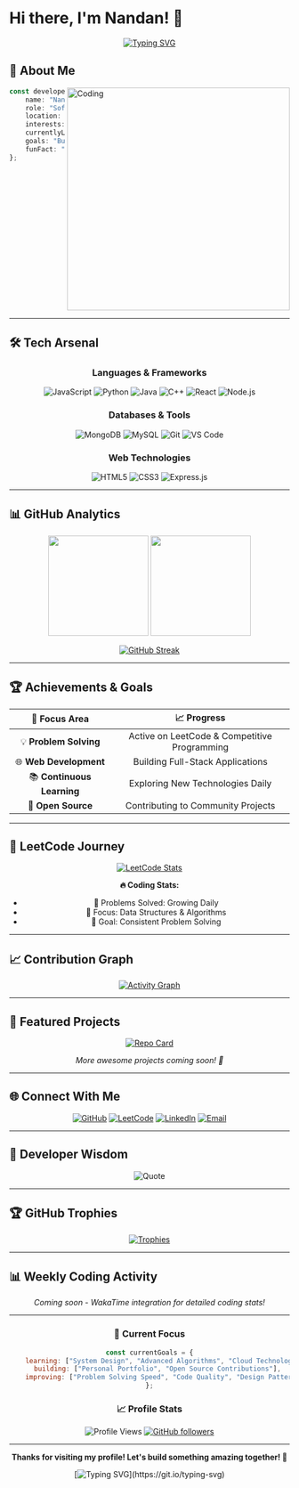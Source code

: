 # Hi there, I'm Nandan! 👋

<div align="center">

[![Typing SVG](https://readme-typing-svg.herokuapp.com?font=Fira+Code&size=22&duration=3000&pause=1000&color=00D4FF&center=true&vCenter=true&width=600&lines=🎓+Computer+Science+Engineering+Student;💻+Full-Stack+%26+Problem+Solver;🚀+Passionate+Developer+%26+Tech+Explorer)](https://git.io/typing-svg)

</div>

## 🚀 About Me


<img align="right" alt="Coding" width="400" src="https://raw.githubusercontent.com/abhisheknaiidu/abhisheknaiidu/master/code.gif">

```typescript
const developer = {
    name: "Nandan Perumalla",
    role: "Software Developer",
    location: "India",
    interests: ["Full-Stack Development", "Data Structures", "Algorithms", "Problem Solving"],
    currentlyLearning: "Advanced System Design & Web Technologies",
    goals: "Building impactful solutions & contributing to open source",
    funFact: "I turn coffee into code! ☕→💻"
};
```

<br clear="right"/>

---

## 🛠️ Tech Arsenal

<div align="center">

### Languages & Frameworks
![JavaScript](https://img.shields.io/badge/JavaScript-F7DF1E?style=for-the-badge&logo=javascript&logoColor=black)
![Python](https://img.shields.io/badge/Python-3776AB?style=for-the-badge&logo=python&logoColor=white)
![Java](https://img.shields.io/badge/Java-ED8B00?style=for-the-badge&logo=openjdk&logoColor=white)
![C++](https://img.shields.io/badge/C++-00599C?style=for-the-badge&logo=cplusplus&logoColor=white)
![React](https://img.shields.io/badge/React-20232A?style=for-the-badge&logo=react&logoColor=61DAFB)
![Node.js](https://img.shields.io/badge/Node.js-339933?style=for-the-badge&logo=nodedotjs&logoColor=white)

### Databases & Tools
![MongoDB](https://img.shields.io/badge/MongoDB-47A248?style=for-the-badge&logo=mongodb&logoColor=white)
![MySQL](https://img.shields.io/badge/MySQL-4479A1?style=for-the-badge&logo=mysql&logoColor=white)
![Git](https://img.shields.io/badge/Git-F05032?style=for-the-badge&logo=git&logoColor=white)
![VS Code](https://img.shields.io/badge/VS%20Code-007ACC?style=for-the-badge&logo=visualstudiocode&logoColor=white)

### Web Technologies
![HTML5](https://img.shields.io/badge/HTML5-E34F26?style=for-the-badge&logo=html5&logoColor=white)
![CSS3](https://img.shields.io/badge/CSS3-1572B6?style=for-the-badge&logo=css3&logoColor=white)
![Express.js](https://img.shields.io/badge/Express.js-000000?style=for-the-badge&logo=express&logoColor=white)

</div>

---

## 📊 GitHub Analytics

<div align="center">

<img height="180em" src="https://github-readme-stats.vercel.app/api?username=Nandanperumalla&show_icons=true&theme=radical&include_all_commits=true&count_private=true&hide_border=true"/>
<img height="180em" src="https://github-readme-stats.vercel.app/api/top-langs/?username=Nandanperumalla&layout=compact&theme=radical&hide_border=true"/>

</div>

<div align="center">

[![GitHub Streak](https://streak-stats.demolab.com?user=Nandanperumalla&theme=radical&hide_border=true)](https://git.io/streak-stats)

</div>

---

## 🏆 Achievements & Goals

<div align="center">

| 🎯 Focus Area | 📈 Progress |
|:---:|:---:|
| 💡 **Problem Solving** | Active on LeetCode & Competitive Programming |
| 🌐 **Web Development** | Building Full-Stack Applications |
| 📚 **Continuous Learning** | Exploring New Technologies Daily |
| 🤝 **Open Source** | Contributing to Community Projects |

</div>

---

## 🎯 LeetCode Journey

<div align="center">

[![LeetCode Stats](https://leetcard.jacoblin.cool/nandan15?theme=dark&font=Fira%20Code)](https://leetcode.com/u/nandan15/)

**🔥 Coding Stats:**
- 📝 Problems Solved: Growing Daily
- 🎯 Focus: Data Structures & Algorithms
- 💪 Goal: Consistent Problem Solving

</div>

---

## 📈 Contribution Graph

<div align="center">

[![Activity Graph](https://github-readme-activity-graph.vercel.app/graph?username=Nandanperumalla&theme=react-dark&hide_border=true&area=true)](https://github.com/ashutosh00710/github-readme-activity-graph)

</div>

---

## 🌟 Featured Projects

<div align="center">

[![Repo Card](https://github-readme-stats.vercel.app/api/pin/?username=Nandanperumalla&repo=your-best-repo&theme=radical&hide_border=true)](https://github.com/Nandanperumalla)

*More awesome projects coming soon! 🚀*

</div>

---

## 🌐 Connect With Me

<div align="center">

[![GitHub](https://img.shields.io/badge/GitHub-100000?style=for-the-badge&logo=github&logoColor=white)](https://github.com/Nandanperumalla)
[![LeetCode](https://img.shields.io/badge/LeetCode-FFA116?style=for-the-badge&logo=leetcode&logoColor=black)](https://leetcode.com/u/nandan15/)
[![LinkedIn](https://img.shields.io/badge/LinkedIn-0A66C2?style=for-the-badge&logo=linkedin&logoColor=white)](https://www.linkedin.com/in/nandan-perumalla-580a78319/)
[![Email](https://img.shields.io/badge/Email-EA4335?style=for-the-badge&logo=gmail&logoColor=white)](mailto:nandanperumalla15@gmail.com)

</div>

---

## 💭 Developer Wisdom

<div align="center">

![Quote](https://quotes-github-readme.vercel.app/api?type=horizontal&theme=dark)

</div>

---

## 🏆 GitHub Trophies

<div align="center">

[![Trophies](https://github-profile-trophy.vercel.app/?username=Nandanperumalla&theme=darkhub&no-frame=true&margin-w=15)](https://github.com/ryo-ma/github-profile-trophy)

</div>

---

## 📊 Weekly Coding Activity

<div align="center">

<!--START_SECTION:waka-->
*Coming soon - WakaTime integration for detailed coding stats!*
<!--END_SECTION:waka-->

</div>

---

<div align="center">

### 🎯 Current Focus

```javascript
const currentGoals = {
    learning: ["System Design", "Advanced Algorithms", "Cloud Technologies"],
    building: ["Personal Portfolio", "Open Source Contributions"],
    improving: ["Problem Solving Speed", "Code Quality", "Design Patterns"]
};
```

### 📈 Profile Stats
![Profile Views](https://komarev.com/ghpvc/?username=Nandanperumalla&color=blueviolet&style=flat-square&label=Profile+Views)
[![GitHub followers](https://img.shields.io/github/followers/Nandanperumalla?style=flat-square&color=blue)](https://github.com/Nandanperumalla?tab=followers)

</div>

---

<div align="center">

**Thanks for visiting my profile! Let's build something amazing together! 🚀**

[![Typing SVG](https://readme-typing-svg.herokuapp.com?font=Fira+Code&duration=3000&pause=1000&color=00D4FF&center=true&vCenter=true&width=500&lines=Always+coding%2C+always+learning!;Open+to+collaboration+%26+opportunities;Let's+solve+problems+together!)](https://git.io/typing-svg)

</div>
